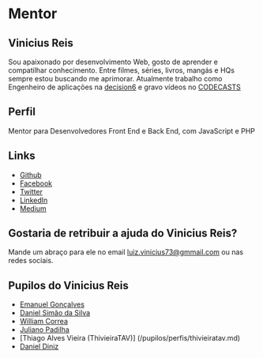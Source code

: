 # Mentor

## Vinicius Reis

Sou apaixonado por desenvolvimento Web, gosto de aprender e compatilhar conhecimento.
Entre filmes, séries, livros, mangás e HQs sempre estou buscando me aprimorar.
Atualmente trabalho como Engenheiro de aplicações na [decision6](https://decision6.com) e gravo vídeos no [CODECASTS](https://codecasts.com.br/)

## Perfil

Mentor para Desenvolvedores Front End e Back End, com JavaScript e PHP

## Links

* [Github](https://github.com/vinicius73)
* [Facebook](https://www.facebook.com/LuizVinicius73)
* [Twitter](https://twitter.com/@LuizVinicius73)
* [LinkedIn](https://br.linkedin.com/in/luizvinicius73)
* [Medium](https://medium.com/@luizvinicius73)

## Gostaria de retribuir a ajuda do Vinicius Reis?

Mande um abraço para ele no email luiz.vinicius73@gmmail.com ou nas redes sociais.

## Pupilos do Vinicius Reis

* [Emanuel Gonçalves](/pupilos/perfis/EmanuelG.md)
* [Daniel Simão da Silva](/pupilos/perfis/danielsimaodasilva.md)
* [William Correa](/pupilos/perfis/WilliamCorrea.md)
* [Juliano Padilha](/pupilos/perfis/JulianoPadilha.md)
* [Thiago Alves Vieira (ThivieiraTAV)] (/pupilos/perfis/thivieiratav.md)
* [Daniel Diniz](/pupilos/perfis/DanielDiniz.md)
